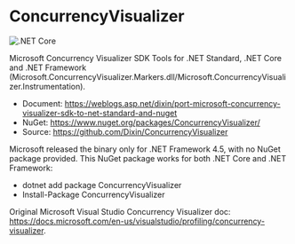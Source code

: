 # ConcurrencyVisualizer

![.NET Core](https://github.com/Dixin/ConcurrencyVisualizer/workflows/.NET%20Core/badge.svg)

Microsoft Concurrency Visualizer SDK Tools for .NET Standard, .NET Core and .NET Framework (Microsoft.ConcurrencyVisualizer.Markers.dll/Microsoft.ConcurrencyVisualizer.Instrumentation).
        
- Document: https://weblogs.asp.net/dixin/port-microsoft-concurrency-visualizer-sdk-to-net-standard-and-nuget
- NuGet: https://www.nuget.org/packages/ConcurrencyVisualizer/
- Source: https://github.com/Dixin/ConcurrencyVisualizer

Microsoft released the binary only for .NET Framework 4.5, with no NuGet package provided. This NuGet package works for both .NET Core and .NET Framework:
- dotnet add package ConcurrencyVisualizer
- Install-Package ConcurrencyVisualizer

Original Microsoft Visual Studio Concurrency Visualizer doc: https://docs.microsoft.com/en-us/visualstudio/profiling/concurrency-visualizer.
